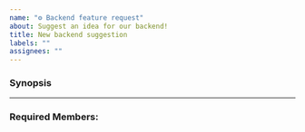 ```yaml
---
name: "⚙ Backend feature request"
about: Suggest an idea for our backend!
title: New backend suggestion
labels: ""
assignees: ""
---
```


### Synopsis

<!-- Use this place to explain what needs to be done-->

<hr>

### Required Members:

<!-- Use this place to tag the team member/s that are responsible for the task -->
